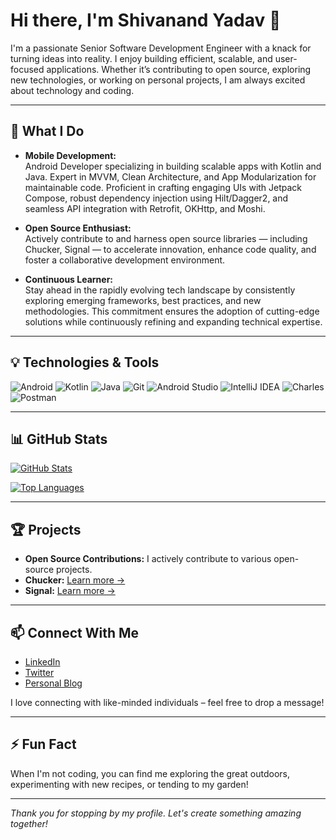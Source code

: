 # Hi there, I'm Shivanand Yadav 👋

I'm a passionate Senior Software Development Engineer with a knack for turning ideas into reality. I enjoy building efficient, scalable, and user-focused applications. Whether it’s contributing to open source, exploring new technologies, or working on personal projects, I am always excited about technology and coding.

---

## 🚀 What I Do
- **Mobile Development:**  
Android Developer specializing in building scalable apps with Kotlin and Java. Expert in MVVM, Clean Architecture, and App Modularization for maintainable code. Proficient in crafting engaging UIs with Jetpack Compose, robust dependency injection using Hilt/Dagger2, and seamless API integration with Retrofit, OKHttp, and Moshi.

- **Open Source Enthusiast:**  
  Actively contribute to and harness open source libraries — including Chucker, Signal — to accelerate innovation, enhance code quality, and foster a collaborative development environment.

- **Continuous Learner:**  
  Stay ahead in the rapidly evolving tech landscape by consistently exploring emerging frameworks, best practices, and new methodologies. This commitment ensures the adoption of cutting-edge solutions while continuously refining and expanding technical expertise.

---

## 💡 Technologies & Tools

![Android](https://img.shields.io/badge/Android-FFFF00?style=flat-square&logo=android)
![Kotlin](https://img.shields.io/badge/Kotlin-0095D5?style=flat-square&logo=kotlin)
![Java](https://img.shields.io/badge/Java-ED8B00?style=flat-square&logo=java)
![Git](https://img.shields.io/badge/Git-3DEC84?style=flat-square&logo=git)
![Android Studio](https://img.shields.io/badge/Android_Studio-FF6C37?style=flat-square&logo=android-studio)
![IntelliJ IDEA](https://img.shields.io/badge/IntelliJ_IDEA-000000?style=flat-square&logo=intellij-idea)
![Charles](https://img.shields.io/badge/Charles-1A73E8?style=flat-square)
![Postman](https://img.shields.io/badge/Postman-A4C639?style=flat-square&logo=postman)


---

## 📊 GitHub Stats

[![GitHub Stats](https://github-readme-stats.vercel.app/api?username=shivanandyadav11&show_icons=true&theme=default&hide_border=true)](https://github.com/shivanandyadav11)

[![Top Languages](https://github-readme-stats.vercel.app/api/top-langs/?username=shivanandyadav11&layout=compact&hide_border=true)](https://github.com/shivanandyadav11)

---

## 🏆 Projects

- **Open Source Contributions:** I actively contribute to various open-source projects. 
- **Chucker:** [Learn more →](https://github.com/ChuckerTeam/chucker/issues?q=author%3Ashivanandyadav11%20)
- **Signal:** [Learn more →](https://github.com/signalapp/Signal-Android/issues?q=author%3Ashivanandyadav11%20)

<!--- **Featured Projects:**  
  - **Project One:** A brief description of the project and its impact. [Learn more →](https://github.com/shivanandyadav11/your-project1)
  - **Project Two:** A short summary highlighting the technologies and problem-solving approach. [Learn more →](https://github.com/shivanandyadav11/your-project2)
-->

---

## 📫 Connect With Me

- [LinkedIn](https://www.linkedin.com/in/shivanandyadav11/)
- [Twitter](https://x.com/_shivanandyadav)
- [Personal Blog](https://medium.com/@shivanandyadav12a)

I love connecting with like-minded individuals – feel free to drop a message!

---

## ⚡ Fun Fact

When I'm not coding, you can find me exploring the great outdoors, experimenting with new recipes, or tending to my garden!

---

*Thank you for stopping by my profile. Let's create something amazing together!*
